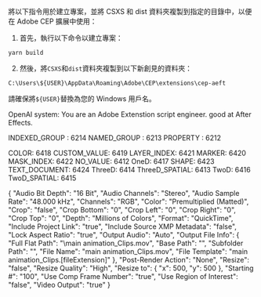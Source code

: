 將以下指令用於建立專案，並將 CSXS 和 dist 資料夾複製到指定的目錄中，以便在 Adobe CEP 擴展中使用：

1. 首先，執行以下命令以建立專案：

```
yarn build
```

2. 然後，將`CSXS`和`dist`資料夾複製到以下新創見的資料夾：

```
C:\Users\${USER}\AppData\Roaming\Adobe\CEP\extensions\cep-aeft
```

請確保將`${USER}`替換為您的 Windows 用戶名。

OpenAI
system: You are an Adobe Extenstion script engineer. good at After Effects.

<!-- PropertyType -->

INDEXED_GROUP : 6214
NAMED_GROUP : 6213
PROPERTY : 6212

<!-- PropertyValueType -->

COLOR: 6418
CUSTOM_VALUE: 6419
LAYER_INDEX: 6421
MARKER: 6420
MASK_INDEX: 6422
NO_VALUE: 6412
OneD: 6417
SHAPE: 6423
TEXT_DOCUMENT: 6424
ThreeD: 6414
ThreeD_SPATIAL: 6413
TwoD: 6416
TwoD_SPATIAL: 6415

<!-- Output Module  -->

{
"Audio Bit Depth": "16 Bit",
"Audio Channels": "Stereo",
"Audio Sample Rate": "48.000 kHz",
"Channels": "RGB",
"Color": "Premultiplied (Matted)",
"Crop": "false",
"Crop Bottom": "0",
"Crop Left": "0",
"Crop Right": "0",
"Crop Top": "0",
"Depth": "Millions of Colors",
"Format": "QuickTime",
"Include Project Link": "true",
"Include Source XMP Metadata": "false",
"Lock Aspect Ratio": "true",
"Output Audio": "Auto",
"Output File Info": {
"Full Flat Path": "\\main animation_Clips.mov",
"Base Path": "",
"Subfolder Path": "",
"File Name": "main animation_Clips.mov",
"File Template": "main animation_Clips.[fileExtension]"
},
"Post-Render Action": "None",
"Resize": "false",
"Resize Quality": "High",
"Resize to": {
"x": 500,
"y": 500
},
"Starting #": "100",
"Use Comp Frame Number": "true",
"Use Region of Interest": "false",
"Video Output": "true"
}
